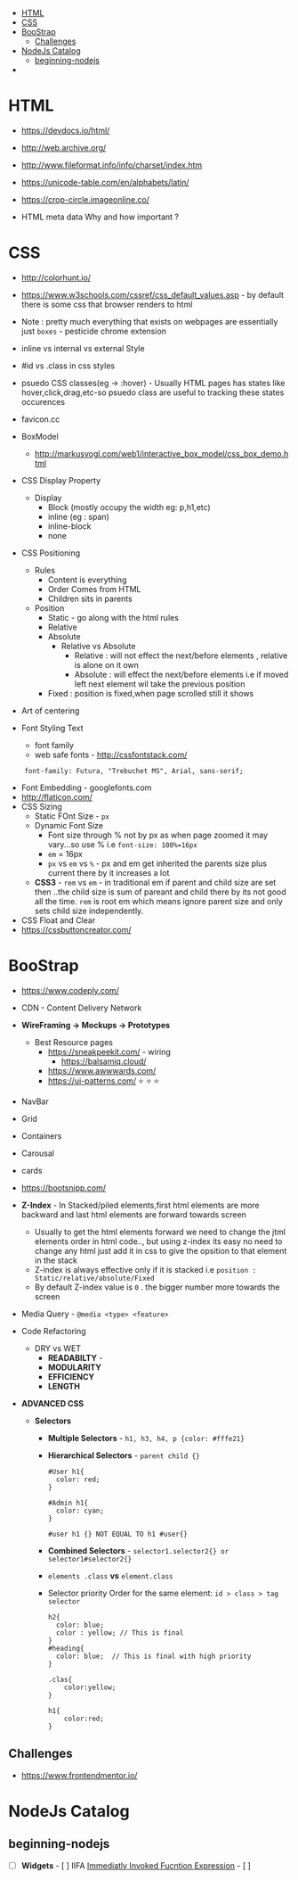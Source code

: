 - [HTML](#html)
- [CSS](#css)
- [BooStrap](#boostrap)
  - [Challenges](#challenges)
- [NodeJs Catalog](#nodejs-catalog)
  - [beginning-nodejs](#beginning-nodejs)
-

# HTML

- https://devdocs.io/html/
- http://web.archive.org/
- http://www.fileformat.info/info/charset/index.htm
- https://unicode-table.com/en/alphabets/latin/
- https://crop-circle.imageonline.co/

- HTML meta data Why and how important ?

# CSS

- http://colorhunt.io/
- https://www.w3schools.com/cssref/css_default_values.asp - by default there is some css that browser renders to html
- Note : pretty much everything that exists on webpages are essentially just `boxes` - pesticide chrome extension
- inline vs internal vs external Style
- #id vs .class in css styles
- psuedo CSS classes(eg -> :hover) - Usually HTML pages has states like hover,click,drag,etc-so psuedo class are useful to tracking these states occurences
- favicon.cc
- BoxModel
  - http://markusvogl.com/web1/interactive_box_model/css_box_demo.html
- CSS Display Property

  - Display
    - Block (mostly occupy the width eg: p,h1,etc)
    - inline (eg : span)
    - inline-block
    - none

- CSS Positioning
  - Rules
    - Content is everything
    - Order Comes from HTML
    - Children sits in parents
  - Position
    - Static - go along with the html rules
    - Relative
    - Absolute
      - Relative vs Absolute
        - Relative : will not effect the next/before elements , relative is alone on it own
        - Absolute : will effect the next/before elements i.e if moved left next element wil take the previous position
    - Fixed : position is fixed,when page scrolled still it shows
- Art of centering
- Font Styling Text
  - font family
  - web safe fonts - http://cssfontstack.com/

```
	font-family: Futura, "Trebuchet MS", Arial, sans-serif;
```

- Font Embedding - googlefonts.com
- http://flaticon.com/
- CSS Sizing
  - Static FOnt Size - `px`
  - Dynamic Font Size
    - Font size through % not by px as when page zoomed it may vary...so use % i.e `font-size: 100%=16px`
    - `em` = 16px
    - `px` vs `em` vs `%` - px and em get inherited the parents size plus current there by it increases a lot
  - **CSS3** - `rem` vs `em` - in traditional em if parent and child size are set then ..the child size is sum of pareant and child there by its not good all the time. `rem` is root em which means ignore parent size and only sets child size independently.
- CSS Float and Clear
- https://cssbuttoncreator.com/

# BooStrap

- https://www.codeply.com/
- CDN - Content Delivery Network
- **WireFraming -> Mockups -> Prototypes**
  - Best Resource pages
    - https://sneakpeekit.com/ - wiring
      - https://balsamiq.cloud/
    - https://www.awwwards.com/
    - https://ui-patterns.com/ :star: :star: :star:
- NavBar
- Grid
- Containers
- Carousal
- cards
- https://bootsnipp.com/
- **Z-Index** - In Stacked/piled elements,first html elements are more backward and last html elements are forward towards screen
  - Usually to get the html elements forward we need to change the jtml elements order in html code.., but using z-index its easy no need to change any html just add it in css to give the opsition to that element in the stack
  - Z-index is always effective only if it is stacked i.e `position : Static/relative/absolute/Fixed`
  - By default Z-index value is `0` . the bigger number more towards the screen
- Media Query - `@media <type> <feature>`
- Code Refactoring

  - DRY vs WET
    - **READABILTY** -
    - **MODULARITY**
    - **EFFICIENCY**
    - **LENGTH**

- **ADVANCED CSS**

  - **Selectors**

    - **Multiple Selectors** - `h1, h3, h4, p {color: #fffe21}`
    - **Hierarchical Selectors** - `parent child {}`

      ```
      #User h1{
        color: red;
      }

      #Admin h1{
        color: cyan;
      }

      ```

      ```
      #user h1 {} NOT EQUAL TO h1 #user{}
      ```

    - **Combined Selectors** - `selector1.selector2{} or selector1#selector2{}`
    - `elements .class` **vs** `element.class`
    - Selector priority Order for the same element: `id > class > tag selector`

      ```
      h2{
        color: blue;
        color : yellow; // This is final
      }
      #heading{
        color: blue;  // This is final with high priority
      }

      .clas{
          color:yellow;
      }

      h1{
          color:red;
      }
      ```

## Challenges

- https://www.frontendmentor.io/

# NodeJs Catalog

## beginning-nodejs

- [ ] **Widgets** - [ ] IIFA [Immediatly Invoked Fucntion Expression](https://medium.com/@vvkchandra/essential-javascript-mastering-immediately-invoked-function-expressions-67791338ddc6) - [ ]
